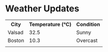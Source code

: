 # Weather Updates

<!-- WEATHER-UPDATE-START -->
<table><tr><th>City</th><th>Temperature (°C)</th><th>Condition</th></tr><tr><td>Valsad</td><td>32.5</td><td>Sunny</td></tr><tr><td>Boston</td><td>10.3</td><td>Overcast</td></tr><tr><td></td><td></td><td></td></tr></table>
<!-- WEATHER-UPDATE-END -->
